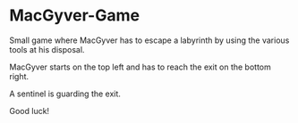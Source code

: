 # MacGyver-Game
Small game where MacGyver has to escape a labyrinth by using the various tools at his disposal.

MacGyver starts on the top left and has to reach the exit on the bottom right.

A sentinel is guarding the exit.

Good luck!
